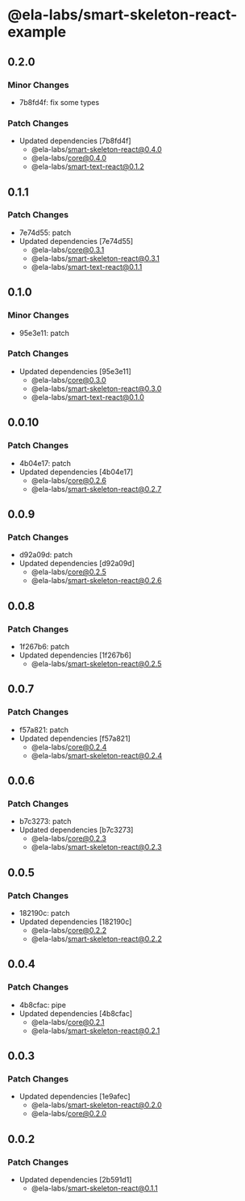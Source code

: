 # @ela-labs/smart-skeleton-react-example

## 0.2.0

### Minor Changes

- 7b8fd4f: fix some types

### Patch Changes

- Updated dependencies [7b8fd4f]
  - @ela-labs/smart-skeleton-react@0.4.0
  - @ela-labs/core@0.4.0
  - @ela-labs/smart-text-react@0.1.2

## 0.1.1

### Patch Changes

- 7e74d55: patch
- Updated dependencies [7e74d55]
  - @ela-labs/core@0.3.1
  - @ela-labs/smart-skeleton-react@0.3.1
  - @ela-labs/smart-text-react@0.1.1

## 0.1.0

### Minor Changes

- 95e3e11: patch

### Patch Changes

- Updated dependencies [95e3e11]
  - @ela-labs/core@0.3.0
  - @ela-labs/smart-skeleton-react@0.3.0
  - @ela-labs/smart-text-react@0.1.0

## 0.0.10

### Patch Changes

- 4b04e17: patch
- Updated dependencies [4b04e17]
  - @ela-labs/core@0.2.6
  - @ela-labs/smart-skeleton-react@0.2.7

## 0.0.9

### Patch Changes

- d92a09d: patch
- Updated dependencies [d92a09d]
  - @ela-labs/core@0.2.5
  - @ela-labs/smart-skeleton-react@0.2.6

## 0.0.8

### Patch Changes

- 1f267b6: patch
- Updated dependencies [1f267b6]
  - @ela-labs/smart-skeleton-react@0.2.5

## 0.0.7

### Patch Changes

- f57a821: patch
- Updated dependencies [f57a821]
  - @ela-labs/core@0.2.4
  - @ela-labs/smart-skeleton-react@0.2.4

## 0.0.6

### Patch Changes

- b7c3273: patch
- Updated dependencies [b7c3273]
  - @ela-labs/core@0.2.3
  - @ela-labs/smart-skeleton-react@0.2.3

## 0.0.5

### Patch Changes

- 182190c: patch
- Updated dependencies [182190c]
  - @ela-labs/core@0.2.2
  - @ela-labs/smart-skeleton-react@0.2.2

## 0.0.4

### Patch Changes

- 4b8cfac: pipe
- Updated dependencies [4b8cfac]
  - @ela-labs/core@0.2.1
  - @ela-labs/smart-skeleton-react@0.2.1

## 0.0.3

### Patch Changes

- Updated dependencies [1e9afec]
  - @ela-labs/smart-skeleton-react@0.2.0
  - @ela-labs/core@0.2.0

## 0.0.2

### Patch Changes

- Updated dependencies [2b591d1]
  - @ela-labs/smart-skeleton-react@0.1.1
